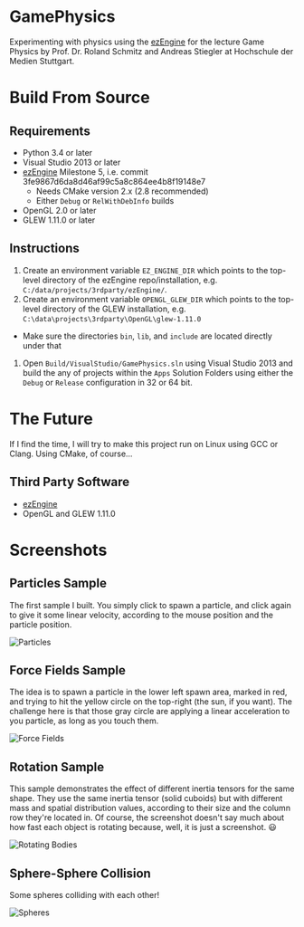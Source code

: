 GamePhysics
===========

Experimenting with physics using the [ezEngine][ezEngine] for the lecture Game Physics by Prof. Dr. Roland Schmitz and Andreas Stiegler at Hochschule der Medien Stuttgart.

Build From Source
=================

Requirements
------------

* Python 3.4 or later
* Visual Studio 2013 or later
* [ezEngine][ezEngine] Milestone 5, i.e. commit 3fe9867d6da8d46af99c5a8c864ee4b8f19148e7
  * Needs CMake version 2.x (2.8 recommended)
  * Either `Debug` or `RelWithDebInfo` builds
* OpenGL 2.0 or later
* GLEW 1.11.0 or later

Instructions
------------

1. Create an environment variable `EZ_ENGINE_DIR` which points to the top-level directory of the ezEngine repo/installation, e.g. `C:/data/projects/3rdparty/ezEngine/`.
1. Create an environment variable `OPENGL_GLEW_DIR` which points to the top-level directory of the GLEW installation, e.g. `C:\data\projects\3rdparty\OpenGL\glew-1.11.0`
  * Make sure the directories `bin`, `lib`, and `include` are located directly under that
1. Open `Build/VisualStudio/GamePhysics.sln` using Visual Studio 2013 and build the any of projects within the `Apps` Solution Folders using either the `Debug` or `Release` configuration in 32 or 64 bit.

The Future
==========

If I find the time, I will try to make this project run on Linux using GCC or Clang. Using CMake, of course...

Third Party Software
--------------------

* [ezEngine][ezEngine]
* OpenGL and GLEW 1.11.0

[ezEngine]: https://github.com/ezEngine/ezEngine
[Manuzor]: https://github.com/Manuzor

Screenshots
===========

Particles Sample
----------------

The first sample I built. You simply click to spawn a particle, and click again to give it some linear velocity, according to the mouse position and the particle position.

![Particles](http://manuzor.github.io/GamePhysics/images/v0.1.0-exam_Particles.png)


Force Fields Sample
-------------------

The idea is to spawn a particle in the lower left spawn area, marked in red, and trying to hit the yellow circle on the top-right (the sun, if you want). The challenge here is that those gray circle are applying a linear acceleration to you particle, as long as you touch them.

![Force Fields](http://manuzor.github.io/GamePhysics/images/v0.1.0-exam_ForceFieldsSample.png)

Rotation Sample
---------------

This sample demonstrates the effect of different inertia tensors for the same shape. They use the same inertia tensor (solid cuboids) but with different mass and spatial distribution values, according to their size and the column row they're located in. Of course, the screenshot doesn't say much about how fast each object is rotating because, well, it is just a screenshot. :smiley:

![Rotating Bodies](http://manuzor.github.io/GamePhysics/images/v0.1.0-exam_RotationSample.png)


Sphere-Sphere Collision
-----------------------

Some spheres colliding with each other!

![Spheres](http://manuzor.github.io/GamePhysics/images/v0.1.0-exam_Experiments.png)
